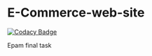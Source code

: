 # E-Commerce-web-site

[![Codacy Badge](https://api.codacy.com/project/badge/Grade/8b5c57e6e1504e78aceab54c82bbddd5)](https://www.codacy.com/app/anna-kornienko-1994/E-Commerce-web-site?utm_source=github.com&utm_medium=referral&utm_content=annkornienko/E-Commerce-web-site&utm_campaign=badger)

Epam final task
